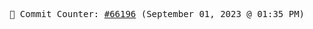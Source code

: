 <p align="center">
    <samp>
        📮 Commit Counter: <a href="https://github.com/Javascript-void0/Javascript-void0/commits/main">#66196</a> (September 01, 2023 @ 01:35 PM)
    </samp>
</p>